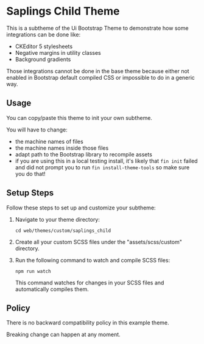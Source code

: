 # Saplings Child Theme

This is a subtheme of the Ui Bootstrap Theme to demonstrate how some
integrations can be done like:

- CKEditor 5 stylesheets
- Negative margins in utility classes
- Background gradients

Those integrations cannot be done in the base theme because either not enabled
in Bootstrap default compiled CSS or impossible to do in a generic way.

## Usage

You can copy/paste this theme to init your own subtheme.

You will have to change:

- the machine names of files
- the machine names inside those files
- adapt path to the Bootstrap library to recompile assets
- if you are using this in a local testing install, it's likely that `fin init`
failed and did not prompt you to run `fin install-theme-tools` so make sure you
 do that!

## Setup Steps

Follow these steps to set up and customize your subtheme:

1. Navigate to your theme directory:

   ```
   cd web/themes/custom/saplings_child
   ```

2. Create all your custom SCSS files under the "assets/scss/custom" directory.

3. Run the following command to watch and compile SCSS files:

   ```
   npm run watch
   ```

   This command watches for changes in your SCSS files and automatically
   compiles them.

## Policy

There is no backward compatibility policy in this example theme.

Breaking change can happen at any moment.
